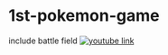 # 1st-pokemon-game
include battle field
<a href="{https://youtu.be/tvwTLzRrv3A}" title="youtube link">
[![youtube link]({image-url})]({https://youtu.be/tvwTLzRrv3A} "youtube link")
